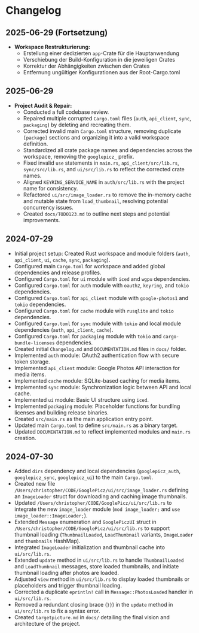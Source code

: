 # Changelog

## 2025-06-29 (Fortsetzung)
- **Workspace Restrukturierung:**
  - Erstellung einer dedizierten `app`-Crate für die Hauptanwendung
  - Verschiebung der Build-Konfiguration in die jeweiligen Crates
  - Korrektur der Abhängigkeiten zwischen den Crates
  - Entfernung ungültiger Konfigurationen aus der Root-Cargo.toml

## 2025-06-29
- **Project Audit & Repair:**
  - Conducted a full codebase review.
  - Repaired multiple corrupted `Cargo.toml` files (`auth`, `api_client`, `sync`, `packaging`) by deleting and recreating them.
  - Corrected invalid main `Cargo.toml` structure, removing duplicate `[package]` sections and organizing it into a valid workspace definition.
  - Standardized all crate package names and dependencies across the workspace, removing the `googlepicz_` prefix.
  - Fixed invalid `use` statements in `main.rs`, `api_client/src/lib.rs`, `sync/src/lib.rs`, and `ui/src/lib.rs` to reflect the corrected crate names.
  - Aligned `KEYRING_SERVICE_NAME` in `auth/src/lib.rs` with the project name for consistency.
  - Refactored `ui/src/image_loader.rs` to remove the in-memory cache and mutable state from `load_thumbnail`, resolving potential concurrency issues.
  - Created `docs/TODO123.md` to outline next steps and potential improvements.
## 2024-07-29
- Initial project setup: Created Rust workspace and module folders (`auth`, `api_client`, `ui`, `cache`, `sync`, `packaging`).
- Configured main `Cargo.toml` for workspace and added global dependencies and release profiles.
- Configured `Cargo.toml` for `ui` module with `iced` and `wgpu` dependencies.
- Configured `Cargo.toml` for `auth` module with `oauth2`, `keyring`, and `tokio` dependencies.
- Configured `Cargo.toml` for `api_client` module with `google-photos1` and `tokio` dependencies.
- Configured `Cargo.toml` for `cache` module with `rusqlite` and `tokio` dependencies.
- Configured `Cargo.toml` for `sync` module with `tokio` and local module dependencies (`auth`, `api_client`, `cache`).
- Configured `Cargo.toml` for `packaging` module with `tokio` and `cargo-bundle-licenses` dependencies.
- Created initial `Changelog.md` and `DOCUMENTATION.md` files in `docs/` folder.
- Implemented `auth` module: OAuth2 authentication flow with secure token storage.
- Implemented `api_client` module: Google Photos API interaction for media items.
- Implemented `cache` module: SQLite-based caching for media items.
- Implemented `sync` module: Synchronization logic between API and local cache.
- Implemented `ui` module: Basic UI structure using `iced`.  
- Implemented `packaging` module: Placeholder functions for bundling licenses and building release binaries.
- Created `src/main.rs` as the main application entry point.
- Updated main `Cargo.toml` to define `src/main.rs` as a binary target.
- Updated `DOCUMENTATION.md` to reflect implemented modules and `main.rs` creation.

## 2024-07-30
- Added `dirs` dependency and local dependencies (`googlepicz_auth`, `googlepicz_sync`, `googlepicz_ui`) to the main `Cargo.toml`.
- Created new file `/Users/christopher/CODE/GooglePicz/ui/src/image_loader.rs` defining an `ImageLoader` struct for downloading and caching image thumbnails.
- Updated `/Users/christopher/CODE/GooglePicz/ui/src/lib.rs` to integrate the new `image_loader` module (`mod image_loader;` and `use image_loader::ImageLoader;`).
- Extended `Message` enumeration and `GooglePiczUI` struct in `/Users/christopher/CODE/GooglePicz/ui/src/lib.rs` to support thumbnail loading (`ThumbnailLoaded`, `LoadThumbnail` variants, `ImageLoader` and `thumbnails` HashMap).
- Integrated `ImageLoader` initialization and thumbnail cache into `ui/src/lib.rs`.
- Extended `update` method in `ui/src/lib.rs` to handle `ThumbnailLoaded` and `LoadThumbnail` messages, store loaded thumbnails, and initiate thumbnail loading after photos are loaded.
- Adjusted `view` method in `ui/src/lib.rs` to display loaded thumbnails or placeholders and trigger thumbnail loading.
- Corrected a duplicate `eprintln!` call in `Message::PhotosLoaded` handler in `ui/src/lib.rs`.
- Removed a redundant closing brace (`}}`) in the `update` method in `ui/src/lib.rs` to fix a syntax error.
- Created `targetpicture.md` in `docs/` detailing the final vision and architecture of the project.
